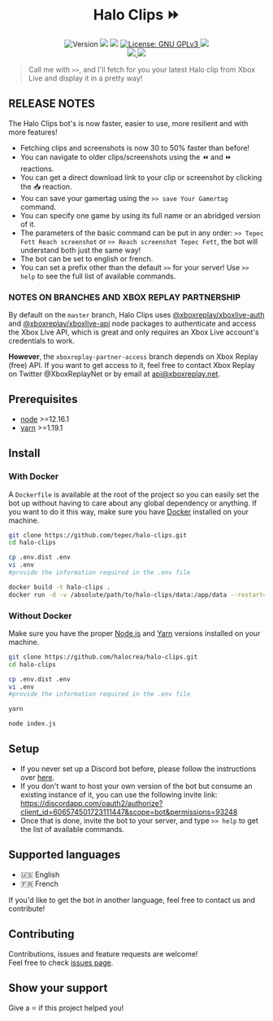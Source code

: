 <h1 align="center">Halo Clips ⏩</h1>
<p align="center">
  <img alt="Version" src="https://img.shields.io/badge/version2.0.0-blue.svg?cacheSeconds=2592000" />
  <img src="https://img.shields.io/badge/node-%3E%3D12.16.1-blue.svg" />
  <img src="https://img.shields.io/badge/yarn-%3E%3D1.19.1-blue.svg" />
  <a href="https://choosealicense.com/licenses/gpl-3.0/" target="_blank">
    <img alt="License: GNU GPLv3" src="https://img.shields.io/badge/License-GNU GPLv3-yellow.svg" />
  </a>
  <img src="https://img.shields.io/maintenance/yes/2020" />
  <br />
  <a href="https://discord.gg/74UAq84" target="_blank">
    <img src="https://img.shields.io/discord/443833089966342145?color=7289DA&label=Halo%20Cr%C3%A9ation&logo=Discord" />
  </a>
  <a href="https://twitter.com/HaloCreation" target="_blank">
    <img src="https://img.shields.io/twitter/follow/HaloCreation?color=%232da1f3&logo=Twitter&style=flat-square" />
  </a>
</p>

> Call me with `>>`, and I'll fetch for you your latest Halo clip from Xbox Live and display it in a pretty way!

## RELEASE NOTES
The Halo Clips bot's is now faster, easier to use, more resilient and with more features!
- Fetching clips and screenshots is now 30 to 50% faster than before!
- You can navigate to older clips/screenshots using the ⏪ and ⏩ reactions.
- You can get a direct download link to your clip or screenshot by clicking the 📥 reaction.
- You can save your gamertag using the `>> save Your Gamertag` command. 
- You can specify one game by using its full name or an abridged version of it. 
- The parameters of the basic command can be put in any order: `>> Tepec Fett Reach screenshot` or `>> Reach screenshot Tepec Fett`, the bot will understand both just the same way!
- The bot can be set to english or french.  
- You can set a prefix other than the default `>>` for your server!
Use `>> help` to see the full list of available commands. 

### NOTES ON BRANCHES AND XBOX REPLAY PARTNERSHIP
By default on the `master` branch, Halo Clips uses [@xboxreplay/xboxlive-auth](https://github.com/XboxReplay/xboxlive-auth) and [@xboxreplay/xboxlive-api](https://github.com/XboxReplay/xboxlive-api) node packages to authenticate and access the Xbox Live API, which is great and only requires an Xbox Live account's credentials to work.

**However**, the `xboxreplay-partner-access` branch depends on Xbox Replay (free) API. If you want to get access to it, feel free to contact Xbox Replay on Twitter @XboxReplayNet or by email at api@xboxreplay.net.   

## Prerequisites

- [node](https://nodejs.org/en/) >=12.16.1
- [yarn](https://yarnpkg.com) >=1.19.1

## Install 
### With Docker 
A `Dockerfile` is available at the root of the project so you can easily set the bot up without having to care about any global dependency or anything. If you want to do it this way, make sure you have [Docker](https://www.docker.com) installed on your machine.

```bash session
git clone https://github.com/tepec/halo-clips.git
cd halo-clips

cp .env.dist .env
vi .env
#provide the information required in the .env file

docker build -t halo-clips .
docker run -d -v /absolute/path/to/halo-clips/data:/app/data --restart=always --name=halo-clips halo-clips
```

### Without Docker
Make sure you have the proper [Node.js](https://nodejs.org/en/) and [Yarn](https://yarnpkg.com) versions installed on your machine.
```bash session
git clone https://github.com/halocrea/halo-clips.git
cd halo-clips

cp .env.dist .env
vi .env
#provide the information required in the .env file

yarn

node index.js
```

## Setup 
* If you never set up a Discord bot before, please follow the instructions over [here](https://discordapp.com/developers/docs/intro).
* If you don't want to host your own version of the bot but consume an existing instance of it, you can use the following invite link: https://discordapp.com/oauth2/authorize?client_id=606574501723111447&scope=bot&permissions=93248
* Once that is done, invite the bot to your server, and type `>> help` to get the list of available commands.

## Supported languages 
* 🇺🇸 English
* 🇫🇷 French

If you'd like to get the bot in another language, feel free to contact us and contribute! 

## Contributing

Contributions, issues and feature requests are welcome!<br />Feel free to check [issues page](https://github.com/Halocrea/halo-clips.git). 

## Show your support

Give a ⭐️ if this project helped you!
